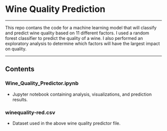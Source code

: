# Wine Quality Prediction
-------------------------

This repo contans the code for a machine learning model that will classify and predict wine quality based on 11 different factors. 
I used a random forest classifier to predict the quality of a wine. I also performed an exploratory analysis to determine which factors will have the largest impact on quality.

-------------------------

Contents
-------------------------

### Wine_Quality_Predictor.ipynb
* Jupyter notebook containing analysis, visualizations, and prediction results.

### winequality-red.csv
* Dataset used in the above wine quality predictor file.
